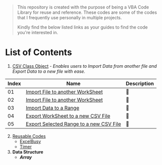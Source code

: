 > This repository is created with the purpose of being a VBA Code Library for reuse and reference. 
> These codes are some of the codes that I frequently use personally in multiple projects.
> 
> Kindly find the below listed links as your guides to find the code you're interested in. 

# List of Contents
1. [CSV Class Object](https://github.com/amirmirmirdan/Excel-VBA/blob/main/CSV%20Class%20Object/Excel%20VBA%20-%20CSV%20Class%20Object.md) - _Enables users to Import Data from another file and Export Data to a new file with ease._

| Index | Name | Description |
| --- | --- | ---|
| 01 | [Import File to another WorkSheet](https://github.com/amirmirmirdan/Excel-VBA/blob/303e1fa1972077f08f7d47382d66cb065997b937/CSV%20Class%20Object/Excel%20VBA%20-%20CSV%20Class%20Object.md#method---import-sheet) | 🎈 |
| 02 | [Import File to another WorkSheet](https://github.com/amirmirmirdan/Excel-VBA/blob/303e1fa1972077f08f7d47382d66cb065997b937/CSV%20Class%20Object/Excel%20VBA%20-%20CSV%20Class%20Object.md#method---import-sheet) | 🎈 |
| 03 | [Import Data to a Range](https://github.com/amirmirmirdan/Excel-VBA/blob/303e1fa1972077f08f7d47382d66cb065997b937/CSV%20Class%20Object/Excel%20VBA%20-%20CSV%20Class%20Object.md#method---import-to-range) | 🎈 |
| 04 | [Export WorkSheet to a new CSV File](https://github.com/amirmirmirdan/Excel-VBA/blob/303e1fa1972077f08f7d47382d66cb065997b937/CSV%20Class%20Object/Excel%20VBA%20-%20CSV%20Class%20Object.md#basic-module) | 🎈 |
| 05 | [Export Selected Range to a new CSV File](https://github.com/amirmirmirdan/Excel-VBA/blob/303e1fa1972077f08f7d47382d66cb065997b937/CSV%20Class%20Object/Excel%20VBA%20-%20CSV%20Class%20Object.md#basic-module) | 🎈 |

2. [Reusable Codes](Frequent_USed.md)
    - [ExcelBusy](Frequent_USed.md)
    - [Timer](https://github.com/amirmirmirdan/Excel-VBA/blob/branch2/Timer%20Timer.md)
3. **Data Structure**
    - _**Array**_
